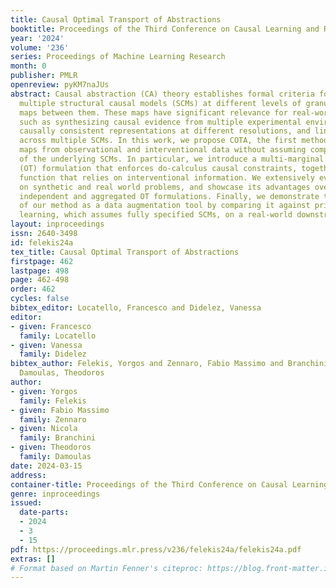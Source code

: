```yaml
---
title: Causal Optimal Transport of Abstractions
booktitle: Proceedings of the Third Conference on Causal Learning and Reasoning
year: '2024'
volume: '236'
series: Proceedings of Machine Learning Research
month: 0
publisher: PMLR
openreview: pyKM7naJUs
abstract: Causal abstraction (CA) theory establishes formal criteria for relating
  multiple structural causal models (SCMs) at different levels of granularity by defining
  maps between them. These maps have significant relevance for real-world challenges
  such as synthesizing causal evidence from multiple experimental environments, learning
  causally consistent representations at different resolutions, and linking interventions
  across multiple SCMs. In this work, we propose COTA, the first method to learn abstraction
  maps from observational and interventional data without assuming complete knowledge
  of the underlying SCMs. In particular, we introduce a multi-marginal Optimal Transport
  (OT) formulation that enforces do-calculus causal constraints, together with a cost
  function that relies on interventional information. We extensively evaluate COTA
  on synthetic and real world problems, and showcase its advantages over non-causal,
  independent and aggregated OT formulations. Finally, we demonstrate the efficiency
  of our method as a data augmentation tool by comparing it against prior art of CA
  learning, which assumes fully specified SCMs, on a real-world downstream task.
layout: inproceedings
issn: 2640-3498
id: felekis24a
tex_title: Causal Optimal Transport of Abstractions
firstpage: 462
lastpage: 498
page: 462-498
order: 462
cycles: false
bibtex_editor: Locatello, Francesco and Didelez, Vanessa
editor:
- given: Francesco
  family: Locatello
- given: Vanessa
  family: Didelez
bibtex_author: Felekis, Yorgos and Zennaro, Fabio Massimo and Branchini, Nicola and
  Damoulas, Theodoros
author:
- given: Yorgos
  family: Felekis
- given: Fabio Massimo
  family: Zennaro
- given: Nicola
  family: Branchini
- given: Theodoros
  family: Damoulas
date: 2024-03-15
address:
container-title: Proceedings of the Third Conference on Causal Learning and Reasoning
genre: inproceedings
issued:
  date-parts:
  - 2024
  - 3
  - 15
pdf: https://proceedings.mlr.press/v236/felekis24a/felekis24a.pdf
extras: []
# Format based on Martin Fenner's citeproc: https://blog.front-matter.io/posts/citeproc-yaml-for-bibliographies/
---
```

